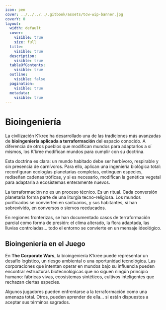 ```yaml
---
icon: pen
cover: ../../../../.gitbook/assets/tcw-wip-banner.jpg
coverY: 0
layout:
  width: default
  cover:
    visible: true
    size: full
  title:
    visible: true
  description:
    visible: true
  tableOfContents:
    visible: true
  outline:
    visible: false
  pagination:
    visible: true
  metadata:
    visible: true
---
```


# Bioingeniería

La civilización K’kree ha desarrollado una de las tradiciones más avanzadas de **bioingeniería aplicada a terraformación** del espacio conocido. A diferencia de otros pueblos que modifican mundos para adaptarlos a sí mismos, los K’kree modifican mundos para cumplir con su doctrina.

Esta doctrina es clara: un mundo habitado debe ser herbívoro, respirable y sin presencia de carnívoros. Para ello, aplican una ingeniería biológica total: reconfiguran ecologías planetarias completas, extinguen especies, rediseñan cadenas tróficas, y si es necesario, modifican la genética vegetal para adaptarla a ecosistemas enteramente nuevos.

La terraformación no es un proceso técnico. Es un ritual. Cada conversión planetaria forma parte de una liturgia tecno-religiosa. Los mundos purificados se convierten en santuarios, y sus habitantes, si han sobrevivido, en conversos o siervos reeducados.

En regiones fronterizas, se han documentado casos de terraformación parcial como forma de presión: el clima alterado, la flora adaptada, las lluvias controladas… todo el entorno se convierte en un mensaje ideológico.

## Bioingeniería en el Juego

En **The Corporate Wars**, la bioingeniería K’kree puede representar un desafío logístico, un riesgo ambiental o una oportunidad tecnológica. Las corporaciones que intentan operar en mundos bajo su influencia pueden encontrar estructuras biotecnológicas que no siguen ningún principio humano: fábricas vivas, ecosistemas sintéticos, cultivos inteligentes que rechazan ciertas especies.

Algunos jugadores pueden enfrentarse a la terraformación como una amenaza total. Otros, pueden aprender de ella… si están dispuestos a aceptar sus términos sagrados.
